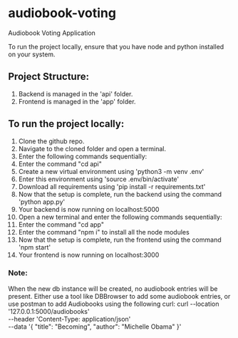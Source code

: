 # audiobook-voting
Audiobook Voting Application

To run the project locally, ensure that you have node and python installed on your system.

## Project Structure:
1. Backend is managed in the 'api' folder.
2. Frontend is managed in the 'app' folder.

## To run the project locally:
1. Clone the github repo.
2. Navigate to the cloned folder and open a terminal.
3. Enter the following commands sequentially:
4. Enter the command "cd api"
5. Create a new virtual environment using 'python3 -m venv .env'
6. Enter this environment using 'source .env/bin/activate'
7. Download all requirements using 'pip install -r requirements.txt'
8. Now that the setup is complete, run the backend using the command 'python app.py'
9. Your backend is now running on localhost:5000
10. Open a new terminal and enter the following commands sequentially:
11. Enter the command "cd app"
12. Enter the command "npm i" to install all the node modules
13. Now that the setup is complete, run the frontend using the command 'npm start'
14. Your frontend is now running on localhost:3000


### Note:
When the new db instance will be created, no audiobook entries will be present. Either use a tool like DBBrowser to add some audiobook entries, or use postman to add Audiobooks using the following curl:
curl --location '127.0.0.1:5000/audiobooks' \
--header 'Content-Type: application/json' \
--data '{
    "title": "Becoming",
    "author": "Michelle Obama"
}'
